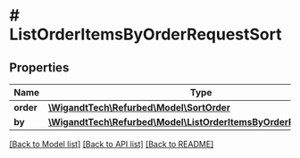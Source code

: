 # # ListOrderItemsByOrderRequestSort

## Properties

Name | Type | Description | Notes
------------ | ------------- | ------------- | -------------
**order** | [**\WigandtTech\Refurbed\Model\SortOrder**](SortOrder.md) |  | [optional]
**by** | [**\WigandtTech\Refurbed\Model\ListOrderItemsByOrderRequestSortBy**](ListOrderItemsByOrderRequestSortBy.md) |  | [optional]

[[Back to Model list]](../../README.md#models) [[Back to API list]](../../README.md#endpoints) [[Back to README]](../../README.md)
